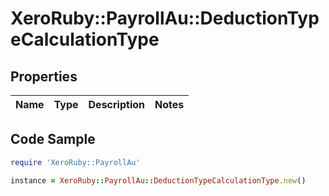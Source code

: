 # XeroRuby::PayrollAu::DeductionTypeCalculationType

## Properties

Name | Type | Description | Notes
------------ | ------------- | ------------- | -------------

## Code Sample

```ruby
require 'XeroRuby::PayrollAu'

instance = XeroRuby::PayrollAu::DeductionTypeCalculationType.new()
```


